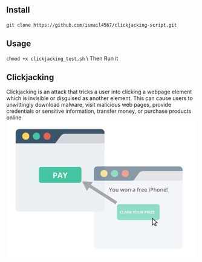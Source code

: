 ## Install
`git clone https://github.com/ismail4567/clickjacking-script.git`
## Usage 
`chmod +x clickjacking_test.sh`
\\ Then Run it
## Clickjacking
Clickjacking is an attack that tricks a user into clicking a webpage element which is invisible or disguised as another element. This can cause users to unwittingly download malware, visit malicious web pages, provide credentials or sensitive information, transfer money, or purchase products online
![](Clickjacking.png)
